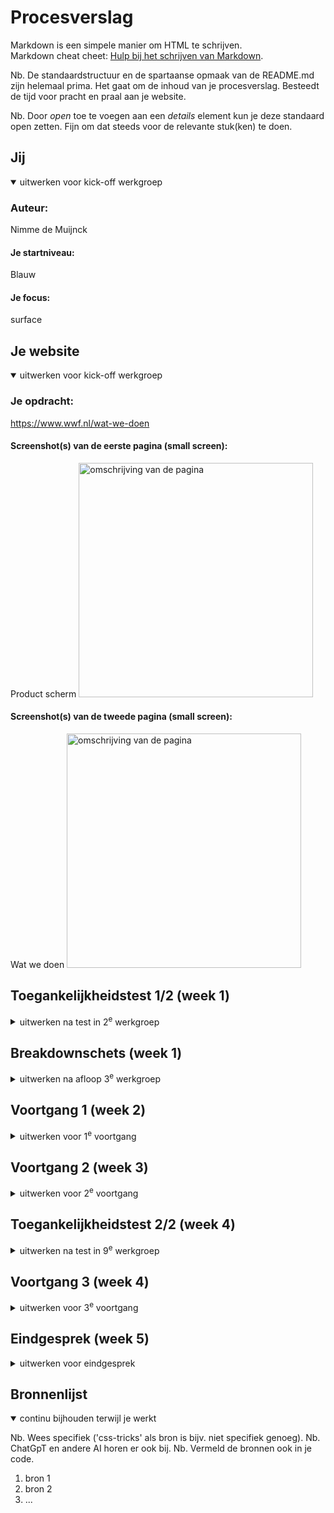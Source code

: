 # Procesverslag
Markdown is een simpele manier om HTML te schrijven.  
Markdown cheat cheet: [Hulp bij het schrijven van Markdown](https://github.com/adam-p/markdown-here/wiki/Markdown-Cheatsheet).

Nb. De standaardstructuur en de spartaanse opmaak van de README.md zijn helemaal prima. Het gaat om de inhoud van je procesverslag. Besteedt de tijd voor pracht en praal aan je website.

Nb. Door *open* toe te voegen aan een *details* element kun je deze standaard open zetten. Fijn om dat steeds voor de relevante stuk(ken) te doen.





## Jij

<details open>
  <summary>uitwerken voor kick-off werkgroep</summary>

  ### Auteur:
  Nimme de Muijnck

  #### Je startniveau:
  Blauw
  #### Je focus:
  surface
 
</details>





## Je website

<details open>
  <summary>uitwerken voor kick-off werkgroep</summary>

  ### Je opdracht:
  https://www.wwf.nl/wat-we-doen
  #### Screenshot(s) van de eerste pagina (small screen): 
  Product scherm
  <img src="images/ProductScherm-1.png" width="375px" alt="omschrijving van de pagina">

  #### Screenshot(s) van de tweede pagina (small screen):
  Wat we doen
  <img src="images/WatWeDoenWWF-2.png" width="375px" alt="omschrijving van de pagina">
 
</details>



## Toegankelijkheidstest 1/2 (week 1)

<details>
  <summary>uitwerken na test in 2<sup>e</sup> werkgroep</summary>
 Lijst met je bevindingen die in de test naar voren kwamen:

Content
- Website maakt duidelijk wat links zijn door middel van een streep onder de tekst en een pijltje ernaast. Buttons zijn verder ook duidelijk doordat ze rond zijn afgewerkt.

Global Code

Keyboard
- Met tab kan je elementen selecteren.
- De website selecteerd op logische volgorde.

Mobile & Touch
- Website kan naar alle kanten draaien, zonder dat de plaatjes en knoppen raar vervormen.
- Scrollen naar links of rechts is uitgeschakeld, alleen toegestaan op plekken waar het nodig is zoals slideshows.

Headings
- Elk stuk nieuwe content wordt geintroduceerd door een Heading.
- Op sommige plekken is he H3 onder een H4, dit ziet er best onlogisch uit.
- Na elk stukje content is een groot plaatje geplaatst, waar je doorheen moet scrollen. Dit is een handig trucje om geen content te skippen.

Lists
- Een collectie van items staat binnen een list als content.

Images
- Er is geen plaatje met een goeie ALT description.

Media
- Er zijn geen video's.

Controls

Appearance
- Website heeft geen dark-mode.
- Website ziet er niet meer goed uit met 200% text size increase. De header en het product info block met de prijs en de maak blokkeren bijna het hele scherm.
- De kleuren zijn simpel, maar door het groen is het wel duidelijk dat het over iets met natuur gaat.

Animation
- Geen animaties.

Color Contrast
- De site heeft een witte achtergrond met zwarte text, dus het contrast is wel goed. Ze zijn wel een beetje inconsistent met de kleuren van de iconen. Op sommige plaatsen zijn ze wit, op andere zwart en op weer andere zijn ze groen.
</details>



## Breakdownschets (week 1)

<details>
  <summary>uitwerken na afloop 3<sup>e</sup> werkgroep</summary>

  ### de hele pagina: 
  <img src="readme-images/dummy-plaatje.jpg" width="375px" alt="breakdown van de hele pagina">
    <img src="images/Breakdownschetsen kopie.svg" width="375px" alt="omschrijving van de pagina">

  ### dynamisch deel (bijv menu): 
  <img src="readme-images/dummy-plaatje.jpg" width="375px" alt="breakdown van een dynamisch deel">

  ### wellicht nog een dynamisch deel (bijv filter): 
  <img src="readme-images/dummy-plaatje.jpg" width="375px" alt="breakdown van nog een dynamisch deel">

</details>





## Voortgang 1 (week 2)

<details>
  <summary>uitwerken voor 1<sup>e</sup> voortgang</summary>

  ### Stand van zaken
  hier dit ging goed & dit was lastig (neem ook screenshots op van delen van je website en code)


  ### Agenda voor meeting
  samen met je groepje opstellen

  | student 1      | student 2          | student 3    | student 4        |
  | ---            | ---                | ---          | ---              |
  | dit bespreken  | en dit             | en ik dit    | en dan ik dat    |
  | en dat ook nog | dit als er tijd is | nog een punt | dit wil ik zeker |
  | ...            | ...                | ...          | ...              |


  ### Verslag van meeting
  hier na afloop snel de uitkomsten van de meeting vastleggen

  - Toegangkelijkstest uitbreiden
  - Breakdownschetsen afmaken 
  - Meer html nodig voor feedback
  - Bereid je voor op het gesprek. Bedenk vragen

</details>





## Voortgang 2 (week 3)

<details>
  <summary>uitwerken voor 2<sup>e</sup> voortgang</summary>

  ### Stand van zaken
  hier dit ging goed & dit was lastig (neem ook screenshots op van delen van je website en code)


  ### Agenda voor meeting
  samen met je groepje opstellen

  | student 1      | student 2          | student 3    | student 4        |
  | ---            | ---                | ---          | ---              |
  | dit bespreken  | en dit             | en ik dit    | en dan ik dat    |
  | en dat ook nog | dit als er tijd is | nog een punt | dit wil ik zeker |
  | ...            | ...                | ...          | ...              |

  Mijn Vragen:
  - wat zijn dingen om mijn pagina's die ik weg zou kunnen laten?
  - Ik moet een soort submenu creëren binnen het hoofdmenu. hoe doe ik dit?
  - Hoe krijg ik dat stukje met product info zoals de prijs tijdelijk sticky?

  ### Verslag van meeting
  hier na afloop snel de uitkomsten van de meeting vastleggen

  - dingen die meerdere keren voorkomen, kan ik weglaten.
  - je moet een ul binnen een li maken.
  - laat voor nu maar zitten, als er tijd over is kunnen we er nog naar kijken.
- ...

</details>





## Toegankelijkheidstest 2/2 (week 4)

<details>
  <summary>uitwerken na test in 9<sup>e</sup> werkgroep</summary>

  ### Bevindingen
  Lijst met je bevindingen die in de test naar voren kwamen (geef ook aan wat er verbeterd is):

</details>





## Voortgang 3 (week 4)

<details>
  <summary>uitwerken voor 3<sup>e</sup> voortgang</summary>

  ### Stand van zaken
  hier dit ging goed & dit was lastig (neem ook screenshots op van delen van je website en code)


  ### Agenda voor meeting
  samen met je groepje opstellen

  | student 1      | student 2          | student 3    | student 4        |
  | ---            | ---                | ---          | ---              |
  | dit bespreken  | en dit             | en ik dit    | en dan ik dat    |
  | en dat ook nog | dit als er tijd is | nog een punt | dit wil ik zeker |
  | ...            | ...                | ...          | ...              |

 Mijn Vragen:
  - hoe maak ik de bovenkant van de footer gebogen?
  - hoe moet ik een zoekbalk in het menu zetten, en hoe kan ik zorgen dat hij daar blijft staan?

  ### Verslag van meeting
  hier na afloop snel de uitkomsten van de meeting vastleggen

  - punt 1
  - punt 2
  - nog een punt
  - ...

</details>





## Eindgesprek (week 5)

<details>
  <summary>uitwerken voor eindgesprek</summary>

  ### Je uitkomst - karakteristiek screenshots:
  <img src="readme-images/dummy-plaatje.jpg" width="375px" alt="uitomst opdracht 1">


  ### Dit ging goed/Heb ik geleerd: 
  Korte omschrijving met plaatjes

  <img src="readme-images/dummy-plaatje.jpg" width="375px" alt="top">


  ### Dit was lastig/Is niet gelukt:
  Korte omschrijving met plaatjes

  <img src="readme-images/dummy-plaatje.jpg" width="375px" alt="bummer">
</details>





## Bronnenlijst

<details open>
  <summary>continu bijhouden terwijl je werkt</summary>

  Nb. Wees specifiek ('css-tricks' als bron is bijv. niet specifiek genoeg). 
  Nb. ChatGpT en andere AI horen er ook bij.
  Nb. Vermeld de bronnen ook in je code.

  1. bron 1
  2. bron 2
  3. ...

</details>